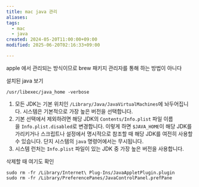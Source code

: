 ```yaml
---
title: mac java 관리
aliases: 
tags:
  - mac
  - java
created: 2024-05-20T11:00:00+09:00
modified: 2025-06-20T02:16:33+09:00

---
```


apple 에서 관리되는 방식이므로 brew 패키지 관리자를 통해 하는 방법이 아니다


설치된 java 보기

```shell
/usr/libexec/java_home -verbose 
```

1. 모든 JDK는 기본 위치인 `/Library/Java/JavaVirtualMachines`에 놔두어집니다. 시스템은 기본적으로 가장 높은 버전을 선택합니다.
2. 기본 선택에서 제외하려면 해당 JDK의 `Contents/Info.plist` 파일 이름을 `Info.plist.disabled`로 변경합니다. 이렇게 하면 `$JAVA_HOME`이 해당 JDK를 가리키거나 스크립트나 설정에서 명시적으로 참조할 때 해당 JDK를 여전히 사용할 수 있습니다. 단지 시스템의 `java` 명령어에서는 무시됩니다.
3. 시스템 런처는 `Info.plist` 파일이 있는 JDK 중 가장 높은 버전을 사용합니다.



삭제할 때 여기도 확인

```shell
sudo rm -fr /Library/Internet\ Plug-Ins/JavaAppletPlugin.plugin 
sudo rm -fr /Library/PreferencePanes/JavaControlPanel.prefPane 
```